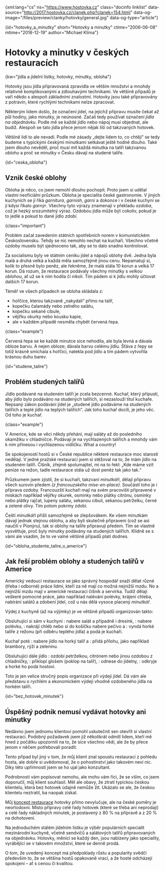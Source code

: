 
{xml:lang="cs" ns="https://www.hostovka.cz" class="docinfo linklist" data-source="http://2017.hostovka.cz/clanek.php?clanek=154.html" data-og-image="/files/preview/clanky/hotovky/general.jpg" data-og-type="article"}

{id="hotovky\_a\_minutky" short="Hotovky a minutky" ctime="2006-06-08" mtime="2018-12-19" author="Michael Klíma"}

# Hotovky a minutky v českých restauracích

<!-- generated attribute kw by user_udpatekw.sh on 2019-02-23, do not edit -->

{kw="jídla a jídelní lístky, hotovky, minutky, obloha"}

Hotovky jsou jídla připravovaná zpravidla ve větším množství a mnohdy relativně komplikovanými a zdlouhavými technikami. Ve většině případů je vaří někdo s alespoň základními znalostmi. Hotovky jsou také připravovány z potravin, které rychlými technikami nelze zpracovat.

Některým lidem došlo, že označení jídel, na jejichž přípravu musíte čekat až půl hodiny, jako minutky, je neúnosné. Začali tedy používat označení _jídla na objednávku_. Podle mě se každé jídlo nebo nápoj musí objednat, ale budiž. Alespoň se tato jídla přece jenom nějak liší od takzvaných hotovek.

Většině lidí to ale nevadí. Podle mé zásady „dejte lidem to, co chtějí“ se tedy budeme s typickými českými minutkami setkávat ještě hodně dlouho. Také jsem dlouho nevěděl, proč musí mít každá minutka na talíři takzvanou _oblohu_ a proč se minutky v Česku dávají na studené talíře.

{id="ceska_obloha"}

## Vznik české oblohy

Obloha je něco, co jsem nemohl dlouho pochopit. Proto jsem si udělal vlastní neoficiální průzkum. Obloha je specialita české gastronomie. V jiných kuchyních se jí říká _garnitura_, _garnish_, _garni_ a dokonce i v české kuchyni se jí kdysi říkalo _garnýr_. Všechny tyto výrazy znamenají v překladu _ozdoba_, což je hezký srozumitelný výraz. Ozdobou jídla může být cokoliv, pokud je to jedlé a pokud to dané jídlo _zdobí_.

{class="important"}

Problém začal zavedením státních spotřebních norem v komunistickém Československu. Tehdy se nic nemohlo nechat na kuchaři. Všechno včetně ozdoby muselo být sjednoceno tak, aby se to dalo snadno kontrolovat.

Za socialismu byly ve státním ceníku jídel a nápojů oblohy dvě. Jedna byla malá a druhá velká a každá měla samozřejmě jinou cenu. Nepamatuji si, kolik to přesně bylo peněz, ale řekněme, že malá stála 10 korun a velká 17 korun. Dá rozum, že restaurace podávaly všechny minutky s _velkou oblohou_, ať už se k nim hodila či nikoli. Tím pádem si k jídlu mohly účtovat dalších 17 korun.

Téměř ve všech případech se obloha skládala z:

  * hořčice, kterou takzvaně „nakydali“ přímo na talíř,
  * kopečku čalamády nebo zelného salátu,
  * kopečku sekané cibule,
  * vějířku okurky nebo kousku kapie,
  * ale v každém případě nesměla chybět červená řepa.

{class="example"}

Červená řepa se ke každé minutce sice nehodila, ale byla levná a dávala obloze barvu. A nejen obloze; dávala barvu celému jídlu. Šťáva z řepy se totiž krásně smíchala s hořčicí, natekla pod jídlo a tím pádem vytvořila krásnou duhu barev.

{id="studene_talire"}

## Problém studených talířů

Jídlo podávané na studeném talíři je zcela bezcenné. Kuchař, který připustí, aby jídlo bylo podáváno na studených talířích, si nezaslouží titul kuchaře. Nepsaný zákon podávání jídel je „studené jídlo podáváme na studených talířích a teplé jídlo na teplých talířích“. Jak toho kuchař docílí, je jeho věc. Od toho je kuchař.

{class="example"}

V Americe, kde se věci někdy přehání, mají saláty až do posledního okamžiku v chladničce. Podávají je na vychlazených talířích a mnohdy vám k nim přinesou i vychlazenou vidličku. What a country!

Se spokojeností hostů si v České republice některé restaurace moc starostí nedělají. V jedné pražské restauraci jsem si stěžoval na to, že mám jídlo na studeném talíři. Číšník, zřejmě spolumajitel, mi na to řekl: „Kde máme vzít peníze na režon, tadle restaurace stála už dost peněz tak jako tak.“

Průzkumem jsem zjistil, že si kuchaři, takzvaní _minutkáři_, dělají přípravu všech surovin předem _(z francouzského mise-en-place)_. Součástí toho je i příprava ozdoby. Francouzští kuchaři mají na svém pracovišti připravené v miskách například vějířky okurek, osminky nebo plátky citrónu, osminky nebo plátky rajčat, lupeny salátu, sekanou cibuli, sekanou petrželku, černé a zelené olivy. Tím potom pokrmy zdobí.

Čeští _minutkáři_ přišli samozřejmě se zlepšovákem. Ke všem minutkám dávají jednak stejnou oblohu, a aby byli skutečně připraveni (což se asi naučili v Pionýru), tak si oblohy na talíře připravují předem. Tím se vlastně vysvětluje, proč byly minutky podávány na studených talířích. Klidně se s vámi ale vsadím, že to ve valné většině případů platí dodnes.

{id="obloha\_studente\_talire\_v\_americe"}

## Jak řeší problém oblohy a studených talířů v Americe

Americký vedoucí restaurace se jako správný hospodář snaží dělat různé (třeba i odborné) práce lidmi, kteří za ně mají co možná nejnižší mzdu. No a nejnižší mzdu mají v americké restauraci číšník a servírka. Tudíž dělají veškeré pomocné práce, jako například nalévání polévky, krájení chleba, nabírání salátů a zdobení jídel, což u nás dělá vysoce placený _minutkář_.

Výdej z kuchyně (až na výjimky) je ve většině případů organizován takto:

Obsluhující si sám v kuchyni
:   nabere salát a případně i dresink,
:   nabere polévku,
:   nakrájí chléb nebo si do košíčku nabere pečivo a
:   vyndá horké talíře z režonu (při odběru teplého jídla) a podá je kuchaři.

Kuchař poté
:   nabere jídlo na horký talíř a
:   přidá přílohu, jako například brambory, rýži a zeleninu.

Obsluhující dále jídlo
:   ozdobí petrželkou, citrónem nebo jinou ozdobou z chladničky,
:   přiklopí glošem (poklop na talíř),
:   odnese do jídelny,
:   odkryje a horké ho podá hostovi.

Toto je jen velice stručný popis organizace při výdeji jídel. Dá vám ale představu o rychlém a ekonomickém výdeji vhodně ozdobeného jídla na horkém talíři.

{id="bez\_hotovek\_minutek"}

## Úspěšný podnik nemusí vydávat hotovky ani minutky

Nedávno jsem jednomu klientovi pomohl uskutečnit sen otevřít si vlastní restauraci. Podobný požadavek jsem již několikrát odmítl lidem, kteří mě hned z počátku upozornili na to, že sice všechno vědí, ale že by přece jenom v něčem potřebovali poradit.

Tento případ byl jiný v tom, že můj klient znal spoustu restaurací z pohledu hosta, ale dobře si uvědomoval, že o pohostinství jako takovém neví nic. Díky této upřímnosti jsem se ho ujal jako konzultant.

Podrobnosti vám popisovat nemohu, ale mohu vám říci, že se vším, co jsem doporučil, můj klient souhlasil. Měl ale obavy, že ztratí typickou českou klientelu, která bez hotovek údajně nemůže žít. Ukázalo se ale, že českou klientelu neztratil, ba naopak získal.

Můj [koncept restaurace][1] hotovky přímo nevylučuje, ale na české poměry je neortodoxní. Místo přípravy celé řady hotovek (které se třeba ani neprodají) a celé řady nákladných minutek, je postavený z 80 % na přípravě a z 20 % na dohotovení.

Na jednoduchém stálém jídelním lístku je výběr populárních specialit mezinárodní kuchyně, včetně sendvičů a salátových talířů připravovaných na objednávku. Hotovky, měnící se každý den, jsou nabízeny jako speciality, vyrábějící se v takovém množství, které se denně prodá.

O tom, že uvedený koncept má předpoklady růstu a popularity svědčí především to, že se většina hostů opakovaně vrací, a že hosté odcházejí spokojení – ať s cenou či kvalitou.

 [1]: https://www.steakgrill.cz/o_nas#koncept

